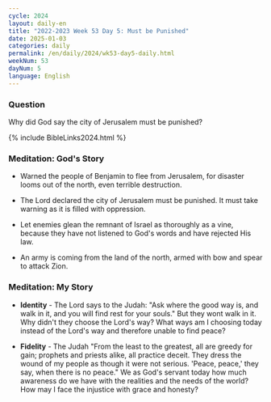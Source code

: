```yaml
---
cycle: 2024
layout: daily-en
title: "2022-2023 Week 53 Day 5: Must be Punished"
date: 2025-01-03
categories: daily
permalink: /en/daily/2024/wk53-day5-daily.html
weekNum: 53
dayNum: 5
language: English
---
```


### Question     
Why did God say the city of Jerusalem must be punished?

{% include BibleLinks2024.html %} 

### Meditation: God's Story   
+ Warned the people of Benjamin to flee from Jerusalem, for disaster looms out of the north, even terrible destruction. 

+ The Lord declared the city of Jerusalem must be punished. It must take warning as it is filled with oppression. 

+ Let enemies glean the remnant of Israel as thoroughly as a vine, because they have not listened to God's words and have rejected His law. 

+ An army is coming from the land of the north, armed with bow and spear to attack Zion. 

### Meditation: My Story   
+ **Identity** - The Lord says to the Judah: "Ask where the good way is, and walk in it, and you will find rest for your souls." But they wont walk in it. Why didn't they choose the Lord's way? What ways am I choosing today instead of the Lord's way and therefore unable to find peace? 

+ **Fidelity** - The Judah "From the least to the greatest, all are greedy for gain; prophets and priests alike, all practice deceit. They dress the wound of my people as though it were not serious. 'Peace, peace,' they say, when there is no peace." We as God's servant today how much awareness do we have with the realities and the needs of the world? How may I face the injustice with grace and honesty?
